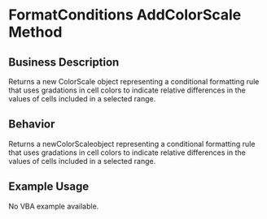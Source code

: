 # FormatConditions AddColorScale Method

## Business Description
Returns a new ColorScale object representing a conditional formatting rule that uses gradations in cell colors to indicate relative differences in the values of cells included in a selected range.

## Behavior
Returns a newColorScaleobject representing a conditional formatting rule that uses gradations in cell colors to indicate relative differences in the values of cells included in a selected range.

## Example Usage
No VBA example available.